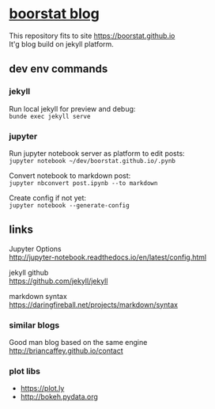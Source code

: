 # [boorstat blog](https://boorstat.github.io)
This repository fits to site https://boorstat.github.io<br />
It'g blog build on jekyll platform.

## dev env commands

### jekyll
Run local jekyll for preview and debug:<br />
`bunde exec jekyll serve`

### jupyter
Run jupyter notebook server as platform to edit posts:<br />
`jupyter notebook ~/dev/boorstat.github.io/.pynb`

Convert notebook to markdown post:<br />
`jupyter nbconvert post.ipynb --to markdown`

Create config if not yet:</br>
`jupyter notebook --generate-config`<br />

## links
Jupyter Options<br />
http://jupyter-notebook.readthedocs.io/en/latest/config.html

jekyll github<br />
https://github.com/jekyll/jekyll

markdown syntax<br />
https://daringfireball.net/projects/markdown/syntax

### similar blogs
Good man blog based on the same engine<br />
http://briancaffey.github.io/contact

### plot libs
* https://plot.ly
* http://bokeh.pydata.org
